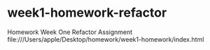 # week1-homework-refactor 
Homework Week One Refactor Assignment 
file:///Users/apple/Desktop/homework/week1-homework/index.html
